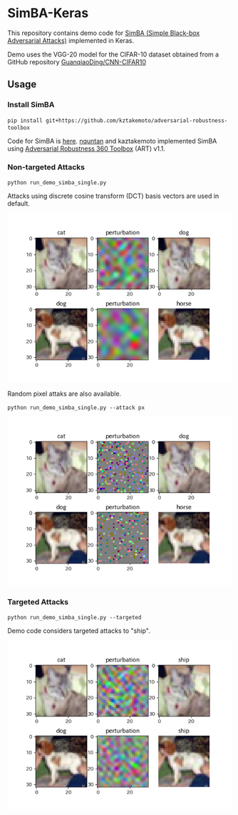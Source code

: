 # SimBA-Keras

This repository contains demo code for [SimBA (Simple Black-box Adversarial Attacks)](https://arxiv.org/abs/1905.07121) implemented in Keras.

Demo uses the VGG-20 model for the CIFAR-10 dataset obtained from a GitHub repository [GuanqiaoDing/CNN-CIFAR10](https://github.com/GuanqiaoDing/CNN-CIFAR10)

## Usage
### Install SimBA
```
pip install git+https://github.com/kztakemoto/adversarial-robustness-toolbox
```
Code for SimBA is [here](https://github.com/kztakemoto/adversarial-robustness-toolbox/blob/master/art/attacks/evasion/simba.py). [nquntan](https://github.com/nquntan) and kaztakemoto implemented SimBA using [Adversarial Robustness 360 Toolbox](https://arxiv.org/abs/1807.01069) (ART) v1.1.

### Non-targeted Attacks
```
python run_demo_simba_single.py
```
Attacks using discrete cosine transform (DCT) basis vectors are used in default.

![Non-targeted Attacks DCT](assets/plot_nontargeted_dct.png)

Random pixel attaks are also available.
```
python run_demo_simba_single.py --attack px
```
![Non-targeted Attacks pixel](assets/plot_nontargeted_pixel.png)

### Targeted Attacks
```
python run_demo_simba_single.py --targeted
```
Demo code considers targeted attacks to "ship".

![Targeted Attacks DCT](assets/plot_targeted_dct.png)